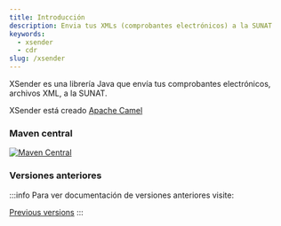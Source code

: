 ```yaml
---
title: Introducción
description: Envia tus XMLs (comprobantes electrónicos) a la SUNAT
keywords:
  - xsender
  - cdr
slug: /xsender
---
```


XSender es una librería Java que envía tus comprobantes electrónicos, archivos XML, a la SUNAT.

XSender está creado [Apache Camel](https://camel.apache.org/)

### Maven central

[![Maven Central](https://img.shields.io/maven-central/v/io.github.project-openubl/xsender)](https://search.maven.org/artifact/io.github.project-openubl/xsender/)

### Versiones anteriores

:::info
Para ver documentación de versiones anteriores visite:

[Previous versions](https://github.com/project-openubl/website/tree/master/archived/docs/xsender)
:::
